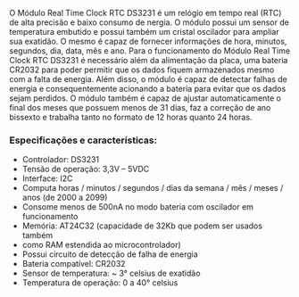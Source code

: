 O Módulo Real Time Clock RTC DS3231 é um relógio em tempo real (RTC) de alta precisão e baixo consumo de  nergia. O módulo possui um sensor de temperatura embutido e possui também um cristal oscilador para ampliar sua
exatidão. O mesmo é capaz de fornecer informações de hora, minutos, segundos, dia, data, mês e ano.
Para o funcionamento do Módulo Real Time Clock RTC DS3231 é necessário além da alimentação da placa, uma bateria CR2032 para poder permitir que os dados fiquem armazenados mesmo com a falta de energia. Além disso, o
módulo é capaz de detectar falhas de energia e consequentemente acionando a bateria para evitar que os dados sejam perdidos. O módulo também é capaz de ajustar automaticamente o final dos meses que possuem menos de 31 dias, faz a correção de ano bissexto e trabalha tanto no formato de 12 horas quanto 24 horas.

### Especificações e características:
- Controlador: DS3231
- Tensão de operação: 3,3V – 5VDC
- Interface: I2C
- Computa horas / minutos / segundos / dias da semana / mês / meses / anos (de 2000 a 2099)
- Consome menos de 500nA no modo bateria com oscilador em funcionamento
- Memória: AT24C32 (capacidade de 32Kb que podem ser usados também
- como RAM estendida ao microcontrolador)
- Possui circuito de detecção de falha de energia
- Bateria compatível: CR2032
- Sensor de temperatura: ~ 3° celsius de exatidão
- Temperatura de operação: 0 a 40° celsius